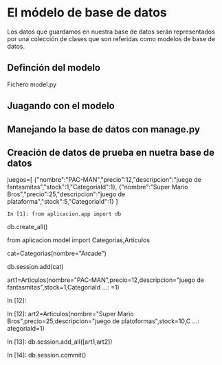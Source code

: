 # El módelo de base de datos

Los datos que guardamos en nuestra base de datos serán representados por una colección de clases que son referidas como modelos de base de datos. 

## Definción del modelo

Fichero model.py

## Juagando con el modelo

## Manejando la base de datos con manage.py

## Creación de datos de prueba en nuetra base de datos


juegos=[
    {"nombre":"PAC-MAN","precio":12,"descripcion":"juego de fantasmitas","stock":1,"CategoriaId":1},
    {"nombre":"Super Mario Bros","precio":25,"descripcion":"juego de plataforma","stock":5,"CategoriaId":1}
    ]


    In [1]: from aplicacion.app import db

db.create_all()

from aplicacion.model import Categorias,Articulos

cat=Categorias(nombre="Arcade")

db.session.add(cat)

art1=Articulos(nombre="PAC-MAN",precio=12,descripcion="juego de fantasmitas",stock=1,CategoriaId
    ...: =1)

In [12]: 

In [12]: art2=Articulos(nombre="Super Mario Bros",precio=25,descripcion="juego de platoformas",stock=10,C
    ...: ategoriaId=1)

In [13]: db.session.add_all([art1,art2])

In [14]: db.session.commit()
